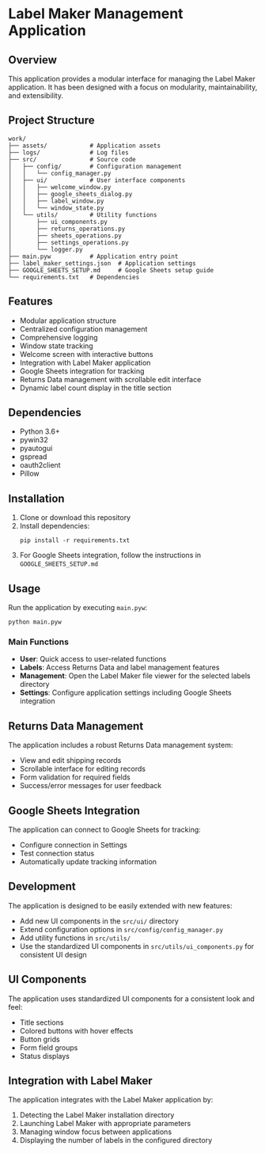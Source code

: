# Label Maker Management Application

## Overview
This application provides a modular interface for managing the Label Maker application. It has been designed with a focus on modularity, maintainability, and extensibility.

## Project Structure
```
work/
├── assets/            # Application assets
├── logs/              # Log files
├── src/               # Source code
│   ├── config/        # Configuration management
│   │   └── config_manager.py
│   ├── ui/            # User interface components
│   │   ├── welcome_window.py
│   │   ├── google_sheets_dialog.py
│   │   ├── label_window.py
│   │   └── window_state.py
│   └── utils/         # Utility functions
│       ├── ui_components.py
│       ├── returns_operations.py
│       ├── sheets_operations.py
│       ├── settings_operations.py
│       └── logger.py
├── main.pyw           # Application entry point
├── label_maker_settings.json  # Application settings
├── GOOGLE_SHEETS_SETUP.md     # Google Sheets setup guide
└── requirements.txt   # Dependencies
```

## Features
- Modular application structure
- Centralized configuration management
- Comprehensive logging
- Window state tracking
- Welcome screen with interactive buttons
- Integration with Label Maker application
- Google Sheets integration for tracking
- Returns Data management with scrollable edit interface
- Dynamic label count display in the title section

## Dependencies
- Python 3.6+
- pywin32
- pyautogui
- gspread
- oauth2client
- Pillow

## Installation
1. Clone or download this repository
2. Install dependencies:
   ```
   pip install -r requirements.txt
   ```
3. For Google Sheets integration, follow the instructions in `GOOGLE_SHEETS_SETUP.md`

## Usage
Run the application by executing `main.pyw`:
```
python main.pyw
```

### Main Functions
- **User**: Quick access to user-related functions
- **Labels**: Access Returns Data and label management features
- **Management**: Open the Label Maker file viewer for the selected labels directory
- **Settings**: Configure application settings including Google Sheets integration

## Returns Data Management
The application includes a robust Returns Data management system:
- View and edit shipping records
- Scrollable interface for editing records
- Form validation for required fields
- Success/error messages for user feedback

## Google Sheets Integration
The application can connect to Google Sheets for tracking:
- Configure connection in Settings
- Test connection status
- Automatically update tracking information

## Development
The application is designed to be easily extended with new features:
- Add new UI components in the `src/ui/` directory
- Extend configuration options in `src/config/config_manager.py`
- Add utility functions in `src/utils/`
- Use the standardized UI components in `src/utils/ui_components.py` for consistent UI design

## UI Components
The application uses standardized UI components for a consistent look and feel:
- Title sections
- Colored buttons with hover effects
- Button grids
- Form field groups
- Status displays

## Integration with Label Maker
The application integrates with the Label Maker application by:
1. Detecting the Label Maker installation directory
2. Launching Label Maker with appropriate parameters
3. Managing window focus between applications
4. Displaying the number of labels in the configured directory
